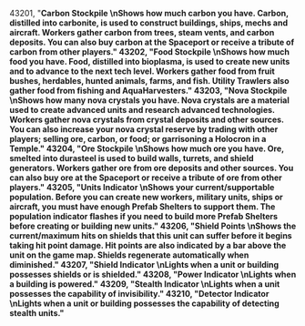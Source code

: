 ﻿43201, "<b>Carbon Stockpile<b> \nShows how much carbon you have. Carbon, distilled into carbonite, is used to construct buildings, ships, mechs and aircraft. Workers gather carbon from trees, steam vents, and carbon deposits. You can also buy carbon at the Spaceport or receive a tribute of carbon from other players."
43202, "<b>Food Stockpile<b> \nShows how much food you have. Food, distilled into bioplasma, is used to create new units and to advance to the next tech level. Workers gather food from fruit bushes, herdables, hunted animals, farms, and fish. Utility Trawlers also gather food from fishing and AquaHarvesters."
43203, "<b>Nova Stockpile<b> \nShows how many nova crystals you have. Nova crystals are a material used to create advanced units and research advanced technologies. Workers gather nova crystals from crystal deposits and other sources. You can also increase your nova crystal reserve by trading with other players; selling ore, carbon, or food; or garrisoning a Holocron in a Temple."
43204, "<b>Ore Stockpile<b> \nShows how much ore you have. Ore, smelted into durasteel is used to build walls, turrets, and shield generators. Workers gather ore from ore deposits and other sources. You can also buy ore at the Spaceport or receive a tribute of ore from other players."
43205, "<b>Units Indicator<b> \nShows your current/supportable population. Before you can create new workers, military units, ships or aircraft, you must have enough Prefab Shelters to support them. The population indicator flashes if you need to build more Prefab Shelters before creating or building new units."
43206, "<b>Shield Points<b> \nShows the current/maximum hits on shields that this unit can suffer before it begins taking hit point damage. Hit points are also indicated by a bar above the unit on the game map. Shields regenerate automatically when diminished."
43207, "<b>Shield Indicator<b> \nLights when a unit or building possesses shields or is shielded."
43208, "<b>Power Indicator<b> \nLights when a building is powered."
43209, "<b>Stealth Indicator<b> \nLights when a unit possesses the capability of invisibility."
43210, "<b>Detector Indicator<b> \nLights when a unit or building possesses the capability of detecting stealth units."

